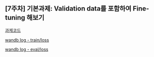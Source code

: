 ## [7주차] 기본과제: Validation data를 포함하여 Fine-tuning 해보기

[과제코드](https://github.com/paran22/hanghae_plus_ai_assignment/blob/main/assignment/7-basic/train.py)

[wandb log - train/loss](https://api.wandb.ai/links/knospe1-gaeun/yaer4hyj)

[wandb log - eval/loss](https://api.wandb.ai/links/knospe1-gaeun/wl6nxcvq)
